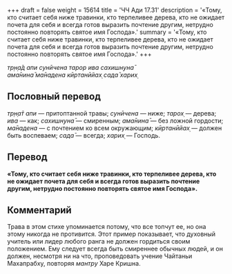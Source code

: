 +++
draft = false
weight = 15614
title = 'ЧЧ Ади 17.31'
description = '«Тому, кто считает себя ниже травинки, кто терпеливее дерева, кто не ожидает почета для себя и всегда готов выразить почтение другим, нетрудно постоянно повторять святое имя Господа».'
summary = '«Тому, кто считает себя ниже травинки, кто терпеливее дерева, кто не ожидает почета для себя и всегда готов выразить почтение другим, нетрудно постоянно повторять святое имя Господа».'
+++

_тр̣н̣а̄д апи сунӣчена тарор ива сахишн̣уна̄  
ама̄нина̄ ма̄надена кӣртанӣйах̣ сада̄ харих̣_

## Пословный перевод

_тр̣н̣а̄т_ _апи_ — притоптанной травы; _сунӣчена_ — ниже; _тарох̣_ — дерева; _ива_ — как; _сахишн̣уна̄_ — смиренным; _ама̄нина̄_ — без ложной гордости; _ма̄надена_ — с почтением ко всем окружающим; _кӣртанӣйах̣_ — должен быть воспеваем; _сада̄_ — всегда; _харих̣_ — Господь.

## Перевод

**«Тому, кто считает себя ниже травинки, кто терпеливее дерева, кто не ожидает почета для себя и всегда готов выразить почтение другим, нетрудно постоянно повторять святое имя Господа».**

## Комментарий

Трава в этом стихе упоминается потому, что все топчут ее, но она этому никогда не противится. Этот пример показывает, что духовный учитель или лидер любого ранга не должен гордиться своим положением. Ему следует всегда быть смиреннее обычных людей, и он должен, несмотря ни на что, проповедовать учение Чайтаньи Махапрабху, повторяя _мантру_ Харе Кришна.
